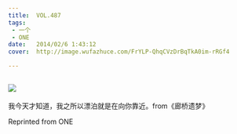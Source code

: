 ```yaml
---
title:	VOL.487
tags:
 - 一个
 - ONE
date:	2014/02/6 1:43:12
cover:	http://image.wufazhuce.com/FrYLP-QhqCVzDrBqTkA0im-rRGf4

---
```

![](http://image.wufazhuce.com/FrYLP-QhqCVzDrBqTkA0im-rRGf4)
---

我今天才知道，我之所以漂泊就是在向你靠近。from《廊桥遗梦》
 
Reprinted from ONE
